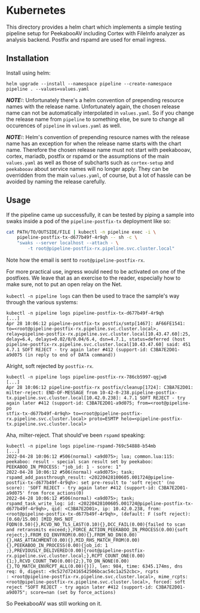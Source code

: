 Kubernetes
==========

This directory provides a helm chart which implements a simple testing pipeline
setup for PeekabooAV including Cortex with FileInfo analyzer as analysis
backend. Postfix and rspamd are used for email ingress.

Installation
------------

Install using helm:

``` shell
helm upgrade --install --namespace pipeline --create-namespace pipeline . --values=values.yaml
```

**_NOTE:_**: Unfortunately there's a helm convention of prepending resource
names with the release name.
Unfortunately again, the chosen release name can not be automatically
interpolated in `values.yaml`.
So if you change the release name from `pipeline` to something else, be sure to
change all occurences of `pipeline` in `values.yaml` as well.

**_NOTE:_**: Helm's convention of prepending resource names with the release
name has an exception for when the release name starts with the chart name.
Therefore the chosen release name must not start with peekabooav, cortex,
mariadb, postfix or rspamd or the assumptions of the main` values.yaml` as well
as those of subcharts such as `cortex-setup` and `peekabooav` about service
names will no longer apply.
They can be overridden from the main `values.yaml`, of course, but a lot of
hassle can be avoided by naming the release carefully.

Usage
-----

If the pipeline came up successfully, it can be tested by piping a sample into
swaks inside a pod of the `pipeline-postfix-tx` deployment like so:

```bash
cat PATH/TO/OUTSIDE/FILE | kubectl -n pipeline exec -i \
	pipeline-postfix-tx-d677b49f-4r9qh -- sh -c \
	"swaks --server localhost --attach - \
		-t root@pipeline-postfix-rx.pipeline.svc.cluster.local"
```

Note how the email is sent to `root@pipeline-postfix-rx`.

For more practical use, ingress would need to be activated on one of the
postfixes.
We leave that as an exercise to the reader, especially how to make sure, not to
put an open relay on the Net.

`kubectl -n pipeline logs` can then be used to trace the sample's way through
the various systems:

``` shell
kubectl -n pipeline logs pipeline-postfix-tx-d677b49f-4r9qh
[...]
Apr 28 10:06:12 pipeline-postfix-tx postfix/smtp[1467]: AF66FE1541: to=<root@pipeline-postfix-rx.pipeline.svc.cluster.local>, relay=pipeline-postfix-rx.pipeline.svc.cluster.local[10.43.47.60]:25, delay=6.4, delays=0.02/0/0.04/6.4, dsn=4.7.1, status=deferred (host pipeline-postfix-rx.pipeline.svc.cluster.local[10.43.47.60] said: 451 4.7.1 SOFT REJECT - try again later #412 (support-id: C3BA7E2D01-a9d075 (in reply to end of DATA command))
```

Alright, soft rejected by `postfix-rx`.

``` shell
kubectl -n pipeline logs pipeline-postfix-rx-786cb5997-qgjw8
[...]
Apr 28 10:06:12 pipeline-postfix-rx postfix/cleanup[1724]: C3BA7E2D01: milter-reject: END-OF-MESSAGE from 10-42-0-238.pipeline-postfix-tx.pipeline.svc.cluster.local[10.42.0.238]: 4.7.1 SOFT REJECT - try again later #412 (support-id: C3BA7E2D01-a9d075; from=<root@pipeline-po
stfix-tx-d677b49f-4r9qh> to=<root@pipeline-postfix-rx.pipeline.svc.cluster.local> proto=ESMTP helo=<pipeline-postfix-tx.pipeline.svc.cluster.local>
```

Aha, milter-reject. That should've been `rspamd` speaking:

``` shell
kubectl -n pipeline logs pipeline-rspamd-769c54888-b54mb
[...]
2022-04-28 10:06:12 #506(normal) <a9d075>; lua; common.lua:115: peekaboo: result - special scan result set by peekaboo: PEEKABOO_IN_PROCESS: "job_id: 1 - score: 1"
2022-04-28 10:06:12 #506(normal) <a9d075>; task; rspamd_add_passthrough_result: <20220428100605.001724@pipeline-postfix-tx-d677b49f-4r9qh>: set pre-result to 'soft reject' (no score): 'SOFT REJECT - try again later #412 (support-id: C3BA7E2D01-a9d075' from force_actions(0)
2022-04-28 10:06:12 #506(normal) <a9d075>; task; rspamd_task_write_log: id: <20220428100605.001724@pipeline-postfix-tx-d677b49f-4r9qh>, qid: <C3BA7E2D01>, ip: 10.42.0.238, from: <root@pipeline-postfix-tx-d677b49f-4r9qh>, (default: F (soft reject): [0.60/15.00] [MID_RHS_NOT_
FQDN(0.50){},RCVD_NO_TLS_LAST(0.10){},DCC_FAIL(0.00){failed to scan and retransmits exceed;},FORCE_ACTION_PEEKABOO_IN_PROCESS(0.00){soft reject;},FROM_EQ_ENVFROM(0.00){},FROM_NO_DN(0.00){},HAS_ATTACHMENT(0.00){},MID_RHS_MATCH_FROM(0.00){},PEEKABOO_IN_PROCESS(0.00){job_id: 1
;},PREVIOUSLY_DELIVERED(0.00){root@pipeline-postfix-rx.pipeline.svc.cluster.local;},RCPT_COUNT_ONE(0.00){1;},RCVD_COUNT_TWO(0.00){2;},TO_DN_NONE(0.00){},TO_MATCH_ENVRCPT_ALL(0.00){}]), len: 984, time: 6345.174ms, dns req: 0, digest: <9c527d72416542506bcac54c1a252cbc>, rcpts
: <root@pipeline-postfix-rx.pipeline.svc.cluster.local>, mime_rcpts: <root@pipeline-postfix-rx.pipeline.svc.cluster.local>, forced: soft reject "SOFT REJECT - try again later #412 (support-id: C3BA7E2D01-a9d075"; score=nan (set by force_actions)
```

So PeekabooAV was still working on it.
